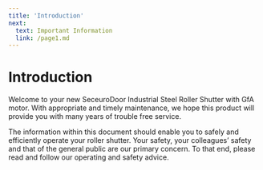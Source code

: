 ```yaml
---
title: 'Introduction'
next:
  text: Important Information
  link: /page1.md
---
```


# Introduction

Welcome to your new SeceuroDoor Industrial Steel Roller Shutter with GfA motor. With appropriate and timely maintenance, we hope this product will provide you with many years of trouble free service.

The information within this document should enable you to safely and efficiently operate your roller shutter. Your safety, your colleagues’ safety and that of the general public are our primary concern. To that end, please read and follow our operating and safety advice.
